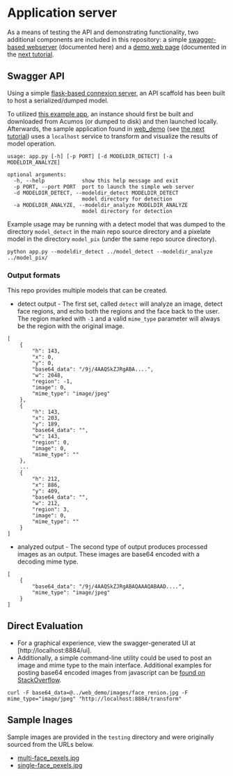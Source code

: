 # Application server
As a means of testing the API and demonstrating functionality, two
additional components are included in this repository:
a simple [swagger-based webserver](../../testing) (documented here) and
a [demo web page](../../web_demo) (documented in the [next tutorial](lesson3.md).

## Swagger API
Using a simple [flask-based connexion server](https://github.com/zalando/connexion),
an API scaffold has been built to host a serialized/dumped model.

To utilized [this example app](../../testing), an instance should first be built and downloaded
from Acumos (or dumped to disk) and then
launched locally.  Afterwards, the sample application found in
[web_demo](web_demo) (see [the next tutorial](lesson3.md))
uses a `localhost` service to transform
and visualize the results of model operation.


```
usage: app.py [-h] [-p PORT] [-d MODELDIR_DETECT] [-a MODELDIR_ANALYZE]

optional arguments:
  -h, --help            show this help message and exit
  -p PORT, --port PORT  port to launch the simple web server
  -d MODELDIR_DETECT, --modeldir_detect MODELDIR_DETECT
                        model directory for detection
  -a MODELDIR_ANALYZE, --modeldir_analyze MODELDIR_ANALYZE
                        model directory for detection
```


Example usage may be running with a detect model that was dumped to the directory `model_detect`
in the main repo source directory and a pixelate model in the
directory `model_pix` (under the same repo source directory).

```
python app.py --modeldir_detect ../model_detect --modeldir_analyze ../model_pix/
```


### Output formats
This repo provides multiple models that can be created.

* detect output - The first set, called
`detect` will analyze an image, detect face regions, and echo both the
regions and the face back to the user.  The region marked with `-1`
and a valid `mime_type` parameter will
always be the region with the original image.

```
[
    {
        "h": 143,
        "x": 0,
        "y": 0,
        "base64_data": "/9j/4AAQSkZJRgABA....",
        "w": 2048,
        "region": -1,
        "image": 0,
        "mime_type": "image/jpeg"
    },
    {
        "h": 143,
        "x": 203,
        "y": 189,
        "base64_data": "",
        "w": 143,
        "region": 0,
        "image": 0,
        "mime_type": ""
    },
    ...
    {
        "h": 212,
        "x": 886,
        "y": 409,
        "base64_data": "",
        "w": 212,
        "region": 3,
        "image": 0,
        "mime_type": ""
    }
]

```

* analyzed output - The second type of output produces processed
images as an output.  These images are base64 encoded with a decoding
mime type.
```
[
    {
        "base64_data": "/9j/4AAQSkZJRgABAQAAAQABAAD....",
        "mime_type": "image/jpeg"
    }
]

```

## Direct Evaluation

* For a graphical experience, view the swagger-generated UI at [http://localhost:8884/ui].
* Additionally, a simple command-line utility could be used to post an image
and mime type to the main interface.  Additional examples for posting base64 encoded
images from javascript can be [found on StackOverflow](https://stackoverflow.com/a/20285053).
```
curl -F base64_data=@../web_demo/images/face_renion.jpg -F mime_type="image/jpeg" "http://localhost:8884/transform"
```

## Sample Inages
Sample images are provided in the `testing` directory and were originally sourced
from the URLs below.

* [multi-face_pexels.jpg](https://www.pexels.com/photo/family-generation-father-mother-8509/)
* [single-face_pexels.jpg](https://www.pexels.com/photo/adult-beard-boy-casual-220453/)

